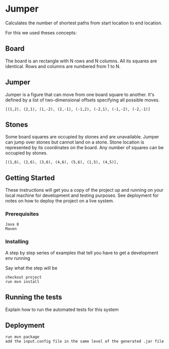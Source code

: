 # Jumper 

Calculates the number of shortest paths from start location to end location.

For this we used theses concepts:

## Board
The board is an rectangle with N rows and N columns. All its squares are identical. Rows and columns are numbered from 1 to N. 

## Jumper
Jumper is a figure that can move from one board square to another. It's defined by a list of two-dimensional offsets specifying all possible moves.

```
[(1,2), (2,1), (1,-2), (2,-1), (-1,2), (-2,1), (-1,-2), (-2,-1)]
```

## Stones
Some board squares are occupied by stones and are unavailable. Jumper can jump over stones but cannot land on a stone.
Stone location is represented by its coordinates on the board. Any number of squares can be occupied by stones.

```
[(1,6), (2,6), (3,6), (4,6), (5,6), (1,5), (4,5)],
```

## Getting Started

These instructions will get you a copy of the project up and running on your local machine for development and testing purposes. See deployment for notes on how to deploy the project on a live system.

### Prerequisites

```
Java 8
Maven
```

### Installing

A step by step series of examples that tell you have to get a development env running

Say what the step will be

```
checkout project 
run mvn install
```

## Running the tests

Explain how to run the automated tests for this system

## Deployment

```
run mvn package
add the input.config file in the same level of the generated .jar file
```

